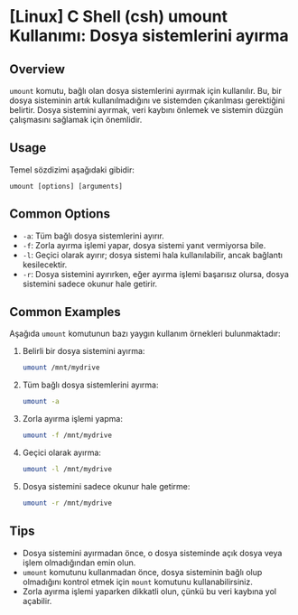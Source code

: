 # [Linux] C Shell (csh) umount Kullanımı: Dosya sistemlerini ayırma

## Overview
`umount` komutu, bağlı olan dosya sistemlerini ayırmak için kullanılır. Bu, bir dosya sisteminin artık kullanılmadığını ve sistemden çıkarılması gerektiğini belirtir. Dosya sistemini ayırmak, veri kaybını önlemek ve sistemin düzgün çalışmasını sağlamak için önemlidir.

## Usage
Temel sözdizimi aşağıdaki gibidir:
```
umount [options] [arguments]
```

## Common Options
- `-a`: Tüm bağlı dosya sistemlerini ayırır.
- `-f`: Zorla ayırma işlemi yapar, dosya sistemi yanıt vermiyorsa bile.
- `-l`: Geçici olarak ayırır; dosya sistemi hala kullanılabilir, ancak bağlantı kesilecektir.
- `-r`: Dosya sistemini ayırırken, eğer ayırma işlemi başarısız olursa, dosya sistemini sadece okunur hale getirir.

## Common Examples
Aşağıda `umount` komutunun bazı yaygın kullanım örnekleri bulunmaktadır:

1. Belirli bir dosya sistemini ayırma:
   ```bash
   umount /mnt/mydrive
   ```

2. Tüm bağlı dosya sistemlerini ayırma:
   ```bash
   umount -a
   ```

3. Zorla ayırma işlemi yapma:
   ```bash
   umount -f /mnt/mydrive
   ```

4. Geçici olarak ayırma:
   ```bash
   umount -l /mnt/mydrive
   ```

5. Dosya sistemini sadece okunur hale getirme:
   ```bash
   umount -r /mnt/mydrive
   ```

## Tips
- Dosya sistemini ayırmadan önce, o dosya sisteminde açık dosya veya işlem olmadığından emin olun.
- `umount` komutunu kullanmadan önce, dosya sisteminin bağlı olup olmadığını kontrol etmek için `mount` komutunu kullanabilirsiniz.
- Zorla ayırma işlemi yaparken dikkatli olun, çünkü bu veri kaybına yol açabilir.